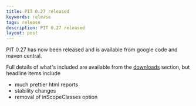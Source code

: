 ```yaml
---
title: PIT 0.27 released
keywords: release
tags: release
description: PIT 0.27 released
layout: post
---
```


PIT 0.27 has now been released and is available from google code and maven central.

<!-- more -->

Full details of what's included are available from the [downloads](/downloads/) section, but headline items include

* much prettier html reports 
* stability changes
* removal of inScopeClasses option
